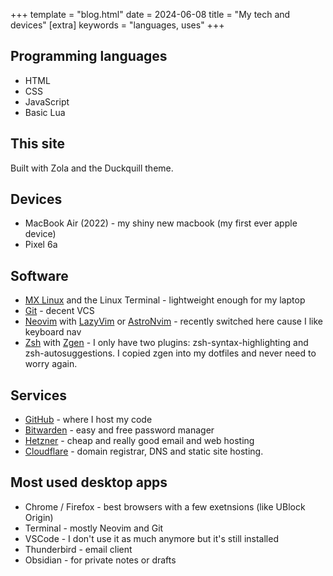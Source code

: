 +++
template = "blog.html"
date = 2024-06-08
title = "My tech and devices"
[extra]
keywords = "languages, uses"
+++

## Programming languages

-   HTML
-   CSS
-   JavaScript
-   Basic Lua

## This site

Built with Zola and the Duckquill theme.

## Devices

-   MacBook Air (2022) - my shiny new macbook (my first ever apple device)
-   Pixel 6a

## Software

-   [MX Linux](https://mxlinux.org/) and the Linux Terminal - lightweight enough for my laptop
-   [Git](https://git-scm.com/) - decent VCS
-   [Neovim](https://neovim.io) with [LazyVim](https://www.lazyvim.org/) or
    [AstroNvim](https://astronvim.com/) - recently switched here cause I like
    keyboard nav
-   [Zsh](https://www.zsh.org/) with [Zgen](https://github.com/tarjoilija/zgen) -
    I only have two plugins: zsh-syntax-highlighting and zsh-autosuggestions. I
    copied zgen into my dotfiles and never need to worry again.

## Services

-   [GitHub](https://github.com) - where I host my code
-   [Bitwarden](https://bitwarden.com) - easy and free password manager
-   [Hetzner](https://www.hetzner.com/) - cheap and really good email and web hosting
-   [Cloudflare](https://www.cloudflare.com/) - domain registrar, DNS and static
    site hosting.

## Most used desktop apps

-   Chrome / Firefox - best browsers with a few exetnsions (like UBlock Origin)
-   Terminal - mostly Neovim and Git
-   VSCode - I don't use it as much anymore but it's still installed
-   Thunderbird - email client
-   Obsidian - for private notes or drafts
